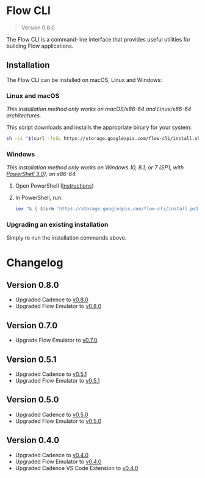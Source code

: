 # Flow CLI

> Version 0.8.0

The Flow CLI is a command-line interface that provides useful utilities for building Flow applications.

## Installation

The Flow CLI can be installed on macOS, Linux and Windows:

### Linux and macOS

_This installation method only works on macOS/x86-64 and Linux/x86-64 architectures._

This script downloads and installs the appropriate binary for your system:

```sh
sh -ci "$(curl -fsSL https://storage.googleapis.com/flow-cli/install.sh)"
```

### Windows

_This installation method only works on Windows 10, 8.1, or 7 (SP1, with [PowerShell 3.0](https://www.microsoft.com/en-ca/download/details.aspx?id=34595)), on x86-64._

1. Open PowerShell ([Instructions](https://docs.microsoft.com/en-us/powershell/scripting/install/installing-windows-powershell?view=powershell-7#finding-powershell-in-windows-10-81-80-and-7))
2. In PowerShell, run:

    ```powershell
    iex "& { $(irm 'https://storage.googleapis.com/flow-cli/install.ps1') }"
    ```

### Upgrading an existing installation

Simply re-run the installation commands above.

# Changelog

## Version 0.8.0

- Upgraded Cadence to [v0.8.0](https://github.com/onflow/cadence/releases/tag/v0.8.0)
- Upgraded Flow Emulator to [v0.8.0](https://github.com/onflow/flow/blob/master/docs/emulator.md#version-080)

## Version 0.7.0

- Upgrade Flow Emulator to [v0.7.0](https://github.com/onflow/flow/blob/master/docs/emulator.md#version-070)

## Version 0.5.1

- Upgraded Cadence to [v0.5.1](https://github.com/onflow/cadence/releases/tag/v0.5.1)
- Upgraded Flow Emulator to [v0.5.1](https://github.com/onflow/flow/blob/master/docs/emulator.md#version-051)

## Version 0.5.0

- Upgraded Cadence to [v0.5.0](https://github.com/onflow/cadence/releases/tag/v0.5.0)
- Upgraded Flow Emulator to [v0.5.0](https://github.com/onflow/flow/blob/master/docs/emulator.md#version-050)

## Version 0.4.0

- Upgraded Cadence to [v0.4.0](https://github.com/onflow/cadence/releases/tag/v0.4.0)
- Upgraded Flow Emulator to [v0.4.0](https://github.com/onflow/flow/blob/master/docs/emulator.md#version-040)
- Upgraded Cadence VS Code Extension to [v0.4.0](https://github.com/onflow/flow/blob/master/docs/vscode-extension.md#version-040)
